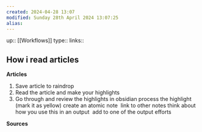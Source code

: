 ```yaml
---
created: 2024-04-28 13:07 
modified: Sunday 28th April 2024 13:07:25
alias: 
---
```

up::  [[Workflows]]
type:: 
links::
## How i read articles

**Articles**
1. Save article to raindrop
2. Read the article and make your highlights
3. Go through and review the highlights in obsidian
	process the highlight (mark it as yellow)
	create an atomic note 
	link to other notes
	think about how you use this in an output 
	add to one of the output efforts

**Sources**